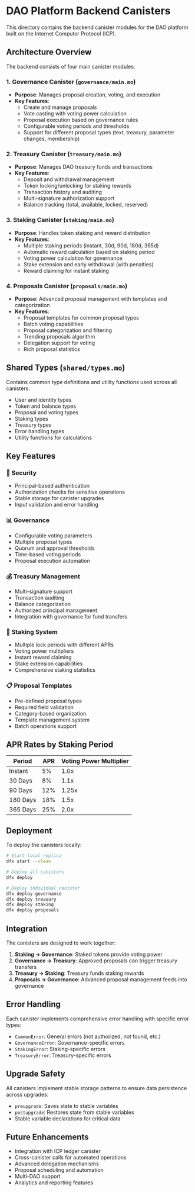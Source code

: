 # DAO Platform Backend Canisters

This directory contains the backend canister modules for the DAO platform built on the Internet Computer Protocol (ICP).

## Architecture Overview

The backend consists of four main canister modules:

### 1. **Governance Canister** (`governance/main.mo`)
- **Purpose**: Manages proposal creation, voting, and execution
- **Key Features**:
  - Create and manage proposals
  - Vote casting with voting power calculation
  - Proposal execution based on governance rules
  - Configurable voting periods and thresholds
  - Support for different proposal types (text, treasury, parameter changes, membership)

### 2. **Treasury Canister** (`treasury/main.mo`)
- **Purpose**: Manages DAO treasury funds and transactions
- **Key Features**:
  - Deposit and withdrawal management
  - Token locking/unlocking for staking rewards
  - Transaction history and auditing
  - Multi-signature authorization support
  - Balance tracking (total, available, locked, reserved)

### 3. **Staking Canister** (`staking/main.mo`)
- **Purpose**: Handles token staking and reward distribution
- **Key Features**:
  - Multiple staking periods (instant, 30d, 90d, 180d, 365d)
  - Automatic reward calculation based on staking period
  - Voting power calculation for governance
  - Stake extension and early withdrawal (with penalties)
  - Reward claiming for instant staking

### 4. **Proposals Canister** (`proposals/main.mo`)
- **Purpose**: Advanced proposal management with templates and categorization
- **Key Features**:
  - Proposal templates for common proposal types
  - Batch voting capabilities
  - Proposal categorization and filtering
  - Trending proposals algorithm
  - Delegation support for voting
  - Rich proposal statistics

## Shared Types (`shared/types.mo`)

Contains common type definitions and utility functions used across all canisters:
- User and identity types
- Token and balance types
- Proposal and voting types
- Staking types
- Treasury types
- Error handling types
- Utility functions for calculations

## Key Features

### 🔐 **Security**
- Principal-based authentication
- Authorization checks for sensitive operations
- Stable storage for canister upgrades
- Input validation and error handling

### 📊 **Governance**
- Configurable voting parameters
- Multiple proposal types
- Quorum and approval thresholds
- Time-based voting periods
- Proposal execution automation

### 💰 **Treasury Management**
- Multi-signature support
- Transaction auditing
- Balance categorization
- Authorized principal management
- Integration with governance for fund transfers

### 🎯 **Staking System**
- Multiple lock periods with different APRs
- Voting power multipliers
- Instant reward claiming
- Stake extension capabilities
- Comprehensive staking statistics

### 📋 **Proposal Templates**
- Pre-defined proposal types
- Required field validation
- Category-based organization
- Template management system
- Batch operations support

## APR Rates by Staking Period

| Period | APR | Voting Power Multiplier |
|--------|-----|------------------------|
| Instant | 5% | 1.0x |
| 30 Days | 8% | 1.1x |
| 90 Days | 12% | 1.25x |
| 180 Days | 18% | 1.5x |
| 365 Days | 25% | 2.0x |

## Deployment

To deploy the canisters locally:

```bash
# Start local replica
dfx start --clean

# Deploy all canisters
dfx deploy

# Deploy individual canister
dfx deploy governance
dfx deploy treasury
dfx deploy staking
dfx deploy proposals
```

## Integration

The canisters are designed to work together:

1. **Staking → Governance**: Staked tokens provide voting power
2. **Governance → Treasury**: Approved proposals can trigger treasury transfers
3. **Treasury → Staking**: Treasury funds staking rewards
4. **Proposals → Governance**: Advanced proposal management feeds into governance

## Error Handling

Each canister implements comprehensive error handling with specific error types:
- `CommonError`: General errors (not authorized, not found, etc.)
- `GovernanceError`: Governance-specific errors
- `StakingError`: Staking-specific errors  
- `TreasuryError`: Treasury-specific errors

## Upgrade Safety

All canisters implement stable storage patterns to ensure data persistence across upgrades:
- `preupgrade`: Saves state to stable variables
- `postupgrade`: Restores state from stable variables
- Stable variable declarations for critical data

## Future Enhancements

- Integration with ICP ledger canister
- Cross-canister calls for automated operations
- Advanced delegation mechanisms
- Proposal scheduling and automation
- Multi-DAO support
- Analytics and reporting features